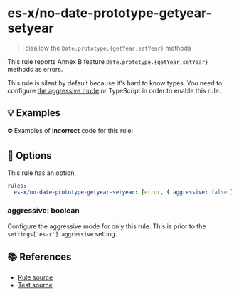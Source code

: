 # es-x/no-date-prototype-getyear-setyear
> disallow the `Date.prototype.{getYear,setYear}` methods

This rule reports Annex B feature `Date.prototype.{getYear,setYear}` methods as errors.

This rule is silent by default because it's hard to know types. You need to configure [the aggressive mode](../#the-aggressive-mode) or TypeScript in order to enable this rule.

## 💡 Examples

⛔ Examples of **incorrect** code for this rule:

<eslint-playground type="bad" code="/*eslint es-x/no-date-prototype-getyear-setyear: [error, { aggressive: true }] */
foo.getYear()
foo.setYear(99)
" />

## 🔧 Options

This rule has an option.

```yml
rules:
  es-x/no-date-prototype-getyear-setyear: [error, { aggressive: false }]
```

### aggressive: boolean

Configure the aggressive mode for only this rule.
This is prior to the `settings['es-x'].aggressive` setting.

## 📚 References

- [Rule source](https://github.com/ota-meshi/eslint-plugin-es-x/blob/master/lib/rules/no-date-prototype-getyear-setyear.js)
- [Test source](https://github.com/ota-meshi/eslint-plugin-es-x/blob/master/tests/lib/rules/no-date-prototype-getyear-setyear.js)

